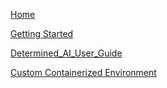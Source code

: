 [Home](https://git.cvgl.lab/Cluster_User_Group/cluster-user-guide/wiki/Home)

[Getting Started](https://git.cvgl.lab/Cluster_User_Group/cluster-user-guide/wiki/Getting_started)

[Determined_AI_User_Guide](https://git.cvgl.lab/Cluster_User_Group/cluster-user-guide/wiki/Determined_AI_User_Guide)

[Custom Containerized Environment](https://git.cvgl.lab/Cluster_User_Group/cluster-user-guide/wiki/Custom_Containerized_Environment)